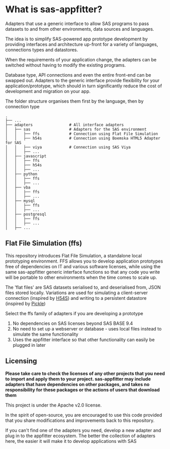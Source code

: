 # What is sas-appfitter?
Adapters that use a generic interface to allow SAS programs to pass datasets to and from other environments, data sources and languages.

The idea is to simplify SAS-powered app prototype development by providing interfaces and architecture up-front for a variety of languages, connections types and datastores.

When the requirements of your application change, the adapters can be switched without having to modify the existing programs. 

Database type, API connections and even the entire front-end can be swapped out. Adapters to the generic interface provide flexibility for your application/prototype, which should in turn significantly reduce the cost of development and migration on your app.


The folder structure organises them first by the language, then by connection type

```
.
├── ...
├── adapters                # All interface adapters
│   ├── sas                 # Adapters for the SAS environment
│   │   ├── ffs             # Connection using Flat File Simulation
│   │   ├── h54s            # Connection using Boemska HTML5 Adapter for SAS
│   │   ├── viya            # Connection using SAS Viya
│   │   ├── ...             
│   ├── javascript
│   │   ├── ffs
│   │   ├── h54s
│   │   ├── ...    
│   ├── python
│   │   ├── ffs
│   │   ├── ...
│   ├── vba
│   │   ├── ffs
│   │   ├── ...
│   ├── mysql
│   │   ├── ffs
│   │   ├── ...
│   ├── postgresql
│   │   ├── ffs
│   │   ├── ...
│   ├── ...  
```


## Flat File Simulation (ffs)
This repository introduces Flat File Simulation, a standalone local prototyping environment. 
FFS allows you to develop application prototypes free of dependencies on IT and various software licenses, while using the same sas-appfitter generic interface functions so that any code you write will be portable to other environments when the time comes to scale up.


The 'flat files' are SAS datasets serialised to, and deserialised from, JSON files stored locally. 
Variations are used for simulating a client-server connection (inspired by [H54S](https://github.com/Boemska/h54s)) and writing to a persistent datastore (inspired by [Pickle](https://github.com/python/cpython/blob/3.7/Lib/pickle.py))


Select the ffs family of adapters if you are developing a prototype
1. No dependencies on SAS licenses beyond SAS BASE 9.4
2. No need to set up a webserver or database - uses local files instead to simulate the same functionality
3. Uses the appfitter interface so that other functionality can easily be plugged in later 


## Licensing

__Please take care to check the licenses of any other projects that you need to import and apply them to your project. 
sas-appfitter may include adapters that have dependencies on other packages, and takes no responsibility for these packages or the actions of users that download them__


This project is under the Apache v2.0 license.

In the spirit of open-source, you are encouraged to use this code provided that you share modifications and improvements back to this repository. 

If you can't find one of the adapters you need, develop a new adapter and plug in to the appfitter ecosystem. 
The better the collection of adapters here, the easier it will make it to develop applications with SAS


